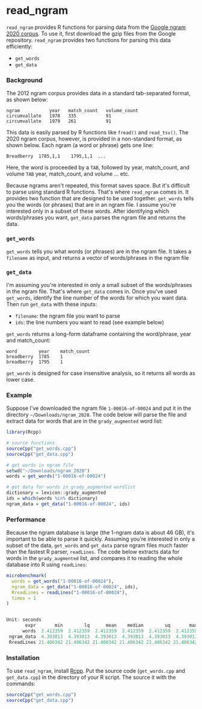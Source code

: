 # read_ngram

`read_ngram` provides R functions for parsing data from the [Google ngram 2020 corpus](http://storage.googleapis.com/books/ngrams/books/datasetsv3.html). To use it, first download the gzip files from the Google repository. `read_ngram` provides two functions for parsing this data efficiently:

* `get_words`
* `get_data`

### Background

The 2012 ngram corpus provides data in a standard tab-separated format, as shown below:

```
ngram           year   match_count   volume_count
circumvallate   1978   335           91
circumvallate   1979   261           91
```

This data is easily parsed by R functions like `fread()` and `read_tsv()`. The 2020 ngram corpus, however, is provided in a non-standard format, as shown below. Each ngram (a word or phrase) gets one line:

```
Breadberry  1785,1,1    1795,1,1  ...
```

Here, the word is proceeded by a `TAB`, followed by year, match_count, and volume `TAB` year, match_count, and volume ... etc. 

Because ngrams aren't repeated, this format saves space. But it's difficult to parse using standard R functions. That's where `read_ngram` comes in. It provides two function that are designed to be used together. `get_words` tells you the words (or phrases) that are in an ngram file. I assume you're interested only in a subset of these words. After identifying which words/phrases you want, `get_data` parses the ngram file and returns the data. 


### `get_words`

`get_words` tells you what words (or phrases) are in the ngram file. It takes a `filename` as input, and returns a vector of words/phrases in the ngram file


### `get_data`

I'm assuming you're interested in only a small subset of the words/phrases in the ngram file. That's where `get_data` comes in. Once you've used `get_words`, identify the line number of the words for which you want data. Then run `get_data` with these inputs:

*  `filename`: the ngram file you want to parse
* `ids`: the line numbers you want to read (see example below)

`get_words` returns a long-form dataframe containing the word/phrase, year and match_count:


```
word        year    match_count
breadberry  1785    1
breadberry  1795    1
```

`get_words` is designed for case insensitive analysis, so it returns all words as lower case.


### Example

Suppose I've downloaded the ngram file `1-00016-of-00024` and put it in the directory `~/Downloads/ngram_2020`. The code below will parse the file and extract data for words that are in the `grady_augmented` word list:

```R
library(Rcpp)

# source functions
sourceCpp("get_words.cpp")
sourceCpp("get_data.cpp")

# get words in ngram file
setwd("~/Downloads/ngram_2020")
words = get_words("1-00016-of-00024")

# get data for words in grady_augmented wordlist
dictionary = lexicon::grady_augmented
ids = which(words %in% dictionary)
ngram_data = get_data("1-00016-of-00024", ids)
```


### Performance

Because the ngram database is large (the 1-ngram data is about 46 GB), it's important to be able to parse it quickly. Assuming you're interested in only a subset of the data, `get_words` and `get_data` parse ngram files much faster than the fastest R parser, `readLines`. The code below extracts data for words in the `grady_augmented` list, and compares it to reading the whole database into R using `readLines`:


```R
microbenchmark(
  words = get_words("1-00016-of-00024"),
  ngram_data = get_data("1-00016-of-00024", ids),
  RreadLines = readLines("1-00016-of-00024"),
  times = 1
)


Unit: seconds
       expr       min        lq      mean    median        uq       max neval
      words  2.412359  2.412359  2.412359  2.412359  2.412359  2.412359     1
 ngram_data  4.393013  4.393013  4.393013  4.393013  4.393013  4.393013     1
 RreadLines 21.406342 21.406342 21.406342 21.406342 21.406342 21.406342     1

```

### Installation

To use `read_ngram`, install [Rcpp](https://cran.r-project.org/web/packages/Rcpp/index.html). Put the source code (`get_words.cpp` and `get_data.cpp`) in the directory of your R script. The source it with the commands:

```R
sourceCpp("get_words.cpp")
sourceCpp("get_data.cpp")
```


